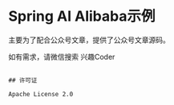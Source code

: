 # Spring AI Alibaba示例

主要为了配合公众号文章，提供了公众号文章源码。

如有需求，请微信搜索 兴趣Coder

```

## 许可证

Apache License 2.0 